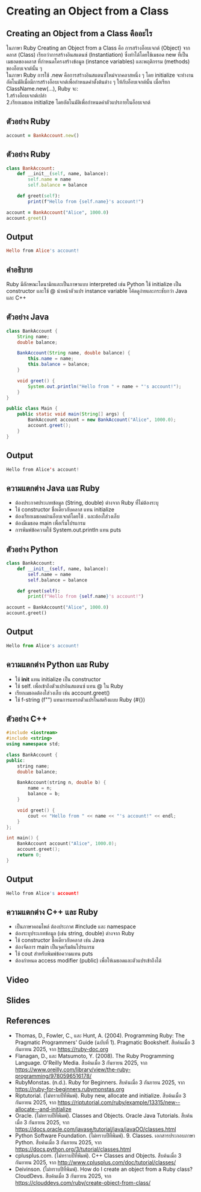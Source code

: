 # Creating an Object from a Class
## Creating an Object from a Class คืออะไร
ในภาษา Ruby Creating an Object from a Class คือ การสร้างอ็อบเจกต์ (Object) จากคลาส (Class) เรียกว่าการสร้างอินสแตนซ์ (Instantiation) ซึ่งทำได้โดยใช้เมธอด new ที่เป็นเมธอดของคลาส ที่กำหนดโครงสร้างข้อมูล (instance variables) และพฤติกรรม (methods) ของอ็อบเจกต์นั้น ๆ  
ในภาษา Ruby การใช้ .new คือการสร้างอินสแตนซ์ใหม่จากคลาสหนึ่ง ๆ โดย initialize จะทำงานอัตโนมัติเมื่อมีการสร้างอ็อบเจกต์เพื่อกำหนดค่าตั้งต้นต่าง ๆ ให้กับอ็อบเจกต์นั้น
เมื่อเรียก ClassName.new(...), Ruby จะ:  
1.สร้างอ็อบเจกต์เปล่า  
2.เรียกเมธอด initialize โดยอัตโนมัติเพื่อกำหนดค่าตัวแปรภายในอ็อบเจกต์
## ตัวอย่าง Ruby
```ruby
account = BankAccount.new()
```
## ตัวอย่าง Ruby
```ruby
class BankAccount:
    def __init__(self, name, balance):
        self.name = name
        self.balance = balance

    def greet(self):
        print(f"Hello from {self.name}'s account!")

account = BankAccount("Alice", 1000.0)
account.greet()
```
## Output
```ruby
Hello from Alice's account!
```
## คำอธิบาย
Ruby มีลักษณะไดนามิกและเป็นภาษาแบบ interpreted เช่น Python ใช้ initialize เป็น constructor และใช้ @ นำหน้าตัวแปร instance variable โค้ดดูง่ายและกระชับกว่า Java และ C++
## ตัวอย่าง Java
```Java
class BankAccount {
    String name;
    double balance;

    BankAccount(String name, double balance) {
        this.name = name;
        this.balance = balance;
    }

    void greet() {
        System.out.println("Hello from " + name + "'s account!");
    }
}

public class Main {
    public static void main(String[] args) {
        BankAccount account = new BankAccount("Alice", 1000.0);
        account.greet();
    }
}
```
## Output
```Java
Hello from Alice's account!
```
## ความแตกต่าง Java และ Ruby
- ต้องประกาศประเภทข้อมูล (String, double) ต่างจาก Ruby ที่ไม่ต้องระบุ  
- ใช้ constructor ชื่อเดียวกับคลาส แทน initialize  
- ต้องเรียกเมธอดผ่านอ็อบเจกต์โดยใช้ . และต้องใส่วงเล็บ  
- ต้องมีเมธอด main เพื่อเริ่มโปรแกรม  
- การพิมพ์ข้อความใช้ System.out.println แทน puts  
## ตัวอย่าง Python
```Python
class BankAccount:
    def __init__(self, name, balance):
        self.name = name
        self.balance = balance

    def greet(self):
        print(f"Hello from {self.name}'s account!")

account = BankAccount("Alice", 1000.0)
account.greet()
```
## Output
```Python
Hello from Alice's account!
```
## ความแตกต่าง Python และ Ruby
- ใช้ __init__ แทน initialize เป็น constructor  
- ใช้ self. เพื่อเข้าถึงตัวแปรอินสแตนซ์ แทน @ ใน Ruby  
- เรียกเมธอดต้องใส่วงเล็บ เช่น account.greet()  
- ใช้ f-string (f"") แทนการแทรกตัวแปรในสตริงแบบ Ruby (#{})  
## ตัวอย่าง C++
```C++
#include <iostream>
#include <string>
using namespace std;

class BankAccount {
public:
    string name;
    double balance;

    BankAccount(string n, double b) {
        name = n;
        balance = b;
    }

    void greet() {
        cout << "Hello from " << name << "'s account!" << endl;
    }
};

int main() {
    BankAccount account("Alice", 1000.0);
    account.greet();
    return 0;
}
```
## Output
```C++
Hello from Alice's account!  
```
## ความแตกต่าง C++ และ Ruby
- เป็นภาษาคอมไพล์ ต้องประกาศ #include และ namespace  
- ต้องระบุประเภทข้อมูล (เช่น string, double) ต่างจาก Ruby  
- ใช้ constructor ชื่อเดียวกับคลาส เช่น Java  
- ต้องจัดการ main เป็นจุดเริ่มต้นโปรแกรม  
- ใช้ cout สำหรับพิมพ์ข้อความแทน puts  
- ต้องกำหนด access modifier (public) เพื่อให้เมธอดและตัวแปรเข้าถึงได้
## Video

## Slides

  
## References
- Thomas, D., Fowler, C., และ Hunt, A. (2004). Programming Ruby: The Pragmatic Programmers' Guide (ฉบับที่ 1). Pragmatic Bookshelf. สืบค้นเมื่อ 3 กันยายน 2025, จาก https://ruby-doc.org  
- Flanagan, D., และ Matsumoto, Y. (2008). The Ruby Programming Language. O'Reilly Media. สืบค้นเมื่อ 3 กันยายน 2025, จาก https://www.oreilly.com/library/view/the-ruby-programming/9780596516178/  
- RubyMonstas. (n.d.). Ruby for Beginners. สืบค้นเมื่อ 3 กันยายน 2025, จาก https://ruby-for-beginners.rubymonstas.org  
- Riptutorial. (ไม่ทราบปีที่พิมพ์). Ruby new, allocate and initialize. สืบค้นเมื่อ 3 กันยายน 2025, จาก https://riptutorial.com/ruby/example/13315/new--allocate--and-initialize  
- Oracle. (ไม่ทราบปีที่พิมพ์). Classes and Objects. Oracle Java Tutorials. สืบค้นเมื่อ 3 กันยายน 2025, จาก https://docs.oracle.com/javase/tutorial/java/javaOO/classes.html  
- Python Software Foundation. (ไม่ทราบปีที่พิมพ์). 9. Classes. เอกสารประกอบภาษา Python. สืบค้นเมื่อ 3 กันยายน 2025, จาก https://docs.python.org/3/tutorial/classes.html  
- cplusplus.com. (ไม่ทราบปีที่พิมพ์). C++ Classes and Objects. สืบค้นเมื่อ 3 กันยายน 2025, จาก http://www.cplusplus.com/doc/tutorial/classes/  
- Deivinson. (ไม่ทราบปีที่พิมพ์). How do I create an object from a Ruby class? CloudDevs. สืบค้นเมื่อ 3 กันยายน 2025, จาก https://clouddevs.com/ruby/create-object-from-class/  
